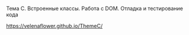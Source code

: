  Тема C. Встроенные классы. Работа с DOM. Отладка и тестирование кода
 
 https://velenaflower.github.io/ThemeC/

